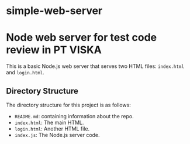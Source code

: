 # simple-web-server

# Node web server for test code review in PT VISKA

This is a basic Node.js web server that serves two HTML files: `index.html` and `login.html`.

## Directory Structure

The directory structure for this project is as follows:

- `README.md`: containing information about the repo.
- `index.html`: The main HTML.
- `login.html`: Another HTML file.
- `index.js`: The Node.js server code.
